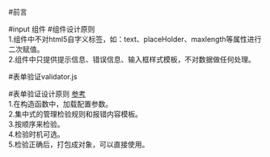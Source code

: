 #前言

#input 组件
#组件设计原则  
1.组件中不对html5自字义标签，如：text、placeHolder、maxlength等属性进行二次赋值。  
2.组件中只提供提示信息、错误信息、输入框样式模板，不对数据做任何处理。  

#表单验证validator.js

#表单验证设计原则
[参考](https://segmentfault.com/a/1190000007575302)  
1.在构造函数中，加载配置参数。  
2.集中式的管理检验规则和报错内容模板。  
3.按顺序来检验。  
4.检验时机可选。  
5.检验正确后，打包成对象，可以直接使用。